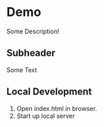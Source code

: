 # Demo
Some Description!


## Subheader
 
Some Text


## Local Development

1. Open index.html in browser.
2. Start up local server